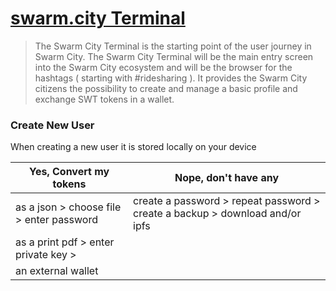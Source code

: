 # [swarm.city Terminal](https://github.com/swarmcity/sc-terminal/blob/master/README.md)


>The Swarm City Terminal is the starting point of the user journey in Swarm City. The Swarm City Terminal will be the main entry screen into the Swarm City ecosystem and will be the browser for the hashtags ( starting with #ridesharing ). It provides the Swarm City citizens the possibility to create and manage a basic profile and exchange SWT tokens in a wallet.




### Create New User
When creating a new user it is stored locally on your device



Yes, Convert my tokens | Nope, don't have any
---------------------- | --------------------
as a json > choose file > enter password | create a password > repeat password > create a backup > download and/or ipfs
as a print pdf > enter private key >   |
an external wallet | 
